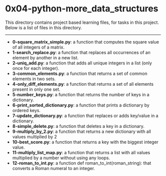 # 0x04-python-more_data_structures

This directory contains project based learning files, for tasks in this project.
Below is a list of files in this directory.

---
- **0-square_matrix_simple.py**:  a function that computes the square value of all integers of a matrix.
- **1-search_replace.py**: a function that replaces all occurrences of an element by another in a new list.
- **2-uniq_add.py**: a function that adds all unique integers in a list (only once for each integer).
- **3-common_elements.py**: a function that returns a set of common elements in two sets.
- **4-only_diff_elements.py**: a function that returns a set of all elements present in only one set.
- **5-number_keys.py**: a function that returns the number of keys in a dictionary.
- **6-print_sorted_dictionary.py**: a function that prints a dictionary by ordered keys.
- **7-update_dictionary.py**: a function that replaces or adds key/value in a dictionary.
- **8-simple_delete.py**:  a function that deletes a key in a dictionary.
- **9-multiply_by_2.py**: a function that returns a new dictionary with all values multiplied by 2
- **10-best_score.py**: a function that returns a key with the biggest integer value.
- **11-multiply_list_map.py**: a function that returns a list with all values multiplied by a number without using any loops.
- **12-roman_to_int.py**: a function def roman_to_int(roman_string): that converts a Roman numeral to an integer.

